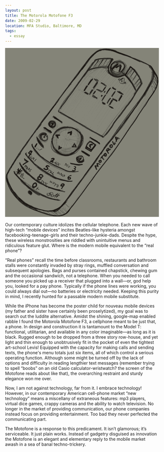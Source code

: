 ```yaml
---
layout: post
title: The Motorola Motofone F3
date: 2009-02-29
location: MFA Studio, Baltimore, MD
tags: 
  - essay
---
```


![Motofone Drawing by KB](/img/motofone.png)

Our contemporary culture idolizes the cellular telephone. Each new wave of high-tech “mobile devices” incites Beatles-like hysteria amongst facebooking-teenage-girls and their techno-junkie-dads. Despite the hype, these wireless monstrosities are riddled with unintuitive menus and ridiculous feature glut. Where is the modern mobile equivalent to the “real phone”?

“Real phones” recall the time before classrooms, restaurants and bathroom stalls were constantly invaded by stray rings, muffled conversation and subsequent apologies. Bags and purses contained chapstick, chewing gum and the occasional sandwich, not a telephone. When you needed to call someone you picked up a receiver that plugged into a wall—or, god help you, looked for a pay phone. Typically if the phone lines were working, you could always dial out—no batteries or electricity needed. Keeping this purity in mind, I recently hunted for a passable modern mobile substitute.

While the iPhone has become the poster child for nouveau mobile devices (my father and sister have certainly been proselytized), my goal was to search out the luddite alternative. Amidst the shining, google-map enabled rabble I found the Motorola Motofone F3, a cellphone meant to be just that, a phone. In design and construction it is tantamount to the Model T: functional, utilitarian, and available in any color imaginable—as long as it is black. Rugged enough to be dropped from a three story row-house, and yet light and thin enough to unobtrusively fit in the pocket of even the tightest art-school Levis! Equipped with the capacity for making calls and sending texts, the phone's menu totals just six items, all of which control a serious operating function. Although some might be turned off by the lack of options and difficulty in reading lengthier text messages (remember trying to spell “boobs” on an old Casio calculator-wristwatch? the screen of the Motofone reads about like that), the overarching restraint and sturdy elegance won me over.

Now, I am not against technology, far from it. I embrace technology! However, in our contemporary American cell-phone market “new technology” means a miscellany of extraneous features: mp3 players, virtual dice games, crappy cameras and the ability to watch television. No longer in the market of providing communication, our phone companies instead focus on providing entertainment. Too bad they never perfected the communicating part.

The Motofone is a response to this predicament. It isn’t glamorous; it’s serviceable. It just plain works. Instead of gadgetry disguised as innovation the Motofone is an elegant and elementary reply to the mobile market awash in a sea of banal techno-trickery. 


